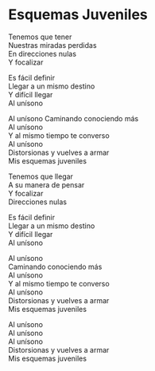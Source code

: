 # Esquemas Juveniles

Tenemos que tener  
Nuestras miradas perdidas  
En direcciones nulas  
Y focalizar  

Es fácil definir  
Llegar a un mismo destino  
Y difícil llegar  
Al unísono  

Al unísono
Caminando conociendo más  
Al unísono  
Y al mismo tiempo te converso  
Al unísono  
Distorsionas y vuelves a armar  
Mis esquemas juveniles  

Tenemos que llegar  
A su manera de pensar  
Y focalizar  
Direcciones nulas  

Es fácil definir  
Llegar a un mismo destino  
Y difícil llegar  
Al unísono  

Al unísono  
Caminando conociendo más  
Al unísono  
Y al mismo tiempo te converso  
Al unísono  
Distorsionas y vuelves a armar  
Mis esquemas juveniles  

Al unísono  
Al unísono  
Al unísono  
Distorsionas y vuelves a armar  
Mis esquemas juveniles  
